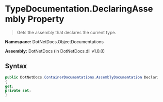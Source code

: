 # TypeDocumentation.DeclaringAssembly Property
> Gets the assembly that declares the current type.

**Namespace:** DotNetDocs.ObjectDocumentations

**Assembly:** DotNetDocs (in DotNetDocs.dll v1.0.0)
## Syntax
```csharp
public DotNetDocs.ContainerDocumentations.AssemblyDocumentation DeclaringAssembly
{
get;
private set;
}
```
